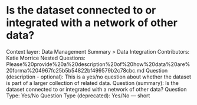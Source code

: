 # Is the dataset connected to or integrated with a network of other data?

Context layer: Data Management Summary > Data Integration
Contributors: Katie Morrice
Nested Questions: Please%20provide%20a%20description%20of%20how%20data%20are%20forma%204967fc25b5b54822bf499579b2c78cbc.md
Question (description - optional): This is a yes/no question about whether the dataset is part of a larger collection of related data.
Question (summary): Is the dataset connected to or integrated with a network of other data?
Question Type: Yes/No
Question Type (deprecated): Yes/No — short